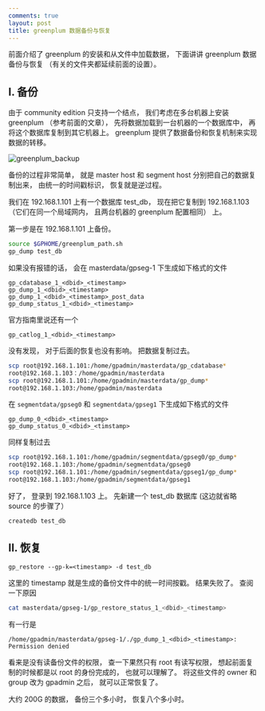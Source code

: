 ```yaml
---
comments: true
layout: post
title: greenplum 数据备份与恢复
---
```


前面介绍了 greenplum 的安装和从文件中加载数据， 下面讲讲 greenplum 数据备份与恢复 （有关的文件夹都延续前面的设置）。

## I. 备份

由于 community edition 只支持一个结点， 我们考虑在多台机器上安装 greenplum （参考前面的文章）， 先将数据加载到一台机器的一个数据库中， 再将这个数据库复制到其它机器上。 greenplum 提供了数据备份和恢复机制来实现数据的转移。

![greenplum_backup](https://lh4.googleusercontent.com/-Cv3XgIsYk3A/UAoSzDs_s8I/AAAAAAAAAZ8/G_JbEgRk0Bw/s853/greenplum_backup.png)


备份的过程非常简单， 就是 master host 和 segment host 分别把自己的数据复制出来， 由统一的时间戳标识， 恢复就是逆过程。


我们在 192.168.1.101 上有一个数据库 test_db， 现在把它复制到 192.168.1.103 （它们在同一个局域网内， 且两台机器的 greenplum 配置相同） 上。

第一步是在 192.168.1.101 上备份。

```bash
source $GPHOME/greenplum_path.sh
gp_dump test_db
```

如果没有报错的话， 会在 masterdata/gpseg-1 下生成如下格式的文件

```
gp_cdatabase_1_<dbid>_<timestamp>
gp_dump_1_<dbid>_<timestamp>
gp_dump_1_<dbid>_<timestamp>_post_data
gp_dump_status_1_<dbid>_<timestamp>
```

官方指南里说还有一个

```
gp_catlog_1_<dbid>_<timestamp>
```

没有发现， 对于后面的恢复也没有影响。 把数据复制过去。

```bash
scp root@192.168.1.101:/home/gpadmin/masterdata/gp_cdatabase*  
root@192.168.1.103：/home/gpadmin/masterdata
scp root@192.168.1.101:/home/gpadmin/masterdata/gp_dump*  
root@192.168.1.103:/home/gpadmin/masterdata
```

在 `segmentdata/gpseg0` 和 `segmentdata/gpseg1` 下生成如下格式的文件

```
gp_dump_0_<dbid>_<timestamp>
gp_dump_status_0_<dbid>_<timstamp>
```

同样复制过去

```bash
scp root@192.168.1.101:/home/gpadmin/segmentdata/gpseg0/gp_dump* 
root@192.168.1.103:/home/gpadmin/segmentdata/gpseg0 
scp root@192.168.1.101:/home/gpadmin/segmentdata/gpseg1/gp_dump* 
root@192.168.1.103:/home/gpadmin/segmentdata/gpseg1
```

好了， 登录到 192.168.1.103 上。 先新建一个 test_db 数据库 (这边就省略 source 的步骤了）

```bash
createdb test_db
```



## II. 恢复

```
gp_restore --gp-k=<timestamp> -d test_db
```

这里的 timestamp 就是生成的备份文件中的统一时间按戳。 结果失败了。 查阅一下原因

```bash
cat masterdata/gpseg-1/gp_restore_status_1_<dbid>_<timestamp>
```

有一行是

```
/home/gpadmin/masterdata/gpseg-1/./gp_dump_1_<dbid>_<timestamp>: Permission denied
```

看来是没有读备份文件的权限， 查一下果然只有 root 有读写权限， 想起前面复制的时候都是以 root 的身份完成的， 也就可以理解了。 将这些文件的 owner 和 group 改为 gpadmin 之后， 就可以正常恢复了。

大约 200G 的数据， 备份三个多小时， 恢复八个多小时。



